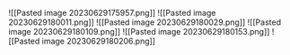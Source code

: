![[Pasted image 20230629175957.png]]
![[Pasted image 20230629180011.png]]
![[Pasted image 20230629180029.png]]
![[Pasted image 20230629180109.png]]
![[Pasted image 20230629180153.png]]
![[Pasted image 20230629180206.png]]
